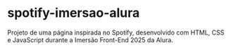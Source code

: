 # spotify-imersao-alura
Projeto de uma página inspirada no Spotify, desenvolvido com HTML, CSS e JavaScript durante a Imersão Front-End 2025 da Alura.
